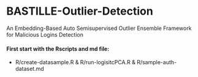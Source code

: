 # BASTILLE-Outlier-Detection
An Embedding-Based Auto Semisupervised Outlier Ensemble Framework for Malicious Logins Detection
 

#### First start with the Rscripts and md file: 
- R/create-datasample.R &  R/run-logisitcPCA.R & R/sample-auth-dataset.md
